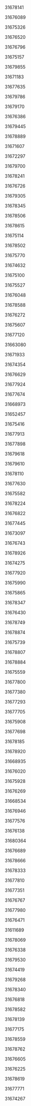 31678141

31676089

31675326

31676520

31676796

31675157

31679855

31671183

31677635

31679786

31679170

31676386

31679445

31678889

31671607

31672297

31679700

31678241

31676726

31679305

31678345

31678506

31678615

31675114

31678502

31675770

31674632

31675100

31675527

31676048

31678588

31676272

31675607

31677120

31663080

31671933

31674354

31676629

31677924

31677674

31668973

31652457

31675416

31677913

31677898

31679618

31679610

31678110

31677630

31675582

31678224

31676822

31677445

31673097

31676743

31678926

31674275

31677920

31675990

31675865

31678347

31676430

31678749

31678874

31675739

31678807

31678884

31675559

31677800

31677380

31677293

31677705

31675908

31677698

31678185

31678920

31668935

31676020

31675928

31676269

31668534

31676946

31677576

31676138

31680364

31676689

31678666

31678333

31677810

31677351

31676767

31677980

31676471

31611689

31678069

31676338

31679530

31674419

31679268

31678340

31676818

31678582

31678139

31677175

31678559

31678762

31676605

31676225

31678619

31677771

31674267

